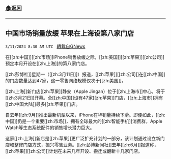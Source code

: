 ###  [:house:返回](README.md)
---


## 中国市场销量放缓 苹果在上海设第八家门店
`3/11/2024 8:30 AM UTC ` [轉載自GNews](https://gnews.org/articles/2383701)

在[[zh:中国]][[zh:市场]]iPhone销售放缓之际，[[zh:美国]][[zh:苹果]][[zh:公司]]预定本月开设在[[zh:上海]]的第八家门店。

[[zh:彭博社]]星期一（[[zh:3月11日]]）报道，[[zh:苹果]][[zh:公司]]在[[zh:中国]]的门店数量达到47家，这一零售网络规模仅次于[[zh:美国]]。

[[zh:上海]]新门店[[zh:苹果]]静安（Apple Jingan）位于[[zh:上海市]]中心，将于[[zh:3月21日]]开幕。全[[zh:中国]]设有47家[[zh:苹果]]门店，[[zh:上海市]]拥有[[zh:中国大陆]]最多[[zh:苹果]]门店。

自去年[[zh:9月]]推出最新机型以来，iPhone在华销量持续下滑。即便如此，[[zh:中国]]仍是一个重要[[zh:市场]]，拥有全球最大的[[zh:智能手机]]消费群，Apple Watch等生态系统配件的销售增长潜力巨大。

这家[[zh:上海]]新店是[[zh:苹果]]更广泛扩充计划的一部分，该计划通过设立新门店和整修门店方式，振兴零售业务。[[zh:彭博新闻社]]去年[[zh:6月]]报道称，[[zh:苹果]][[zh:公司]]计划在未来几年开设、搬迁或翻新十几家门店。
